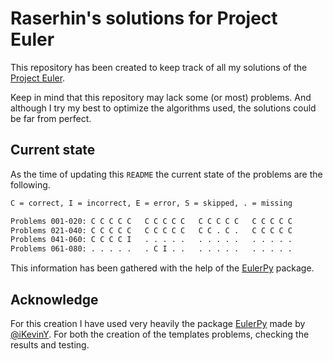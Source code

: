 # Raserhin's solutions for Project Euler

This repository has been created to keep track of all my solutions of the [Project Euler](https://projecteuler.net/).

Keep in mind that this repository may lack some (or most) problems. And although I try my best to optimize the algorithms used, the solutions could be far from perfect.

## Current state

As the time of updating this `README` the current state of the problems are the following.

```txt
C = correct, I = incorrect, E = error, S = skipped, . = missing

Problems 001-020: C C C C C   C C C C C   C C C C C   C C C C C
Problems 021-040: C C C C C   C C C C C   C C . C .   C C C C C
Problems 041-060: C C C C I   . . . . .   . . . . .   . . . . .
Problems 061-080: . . . . .   . C I . .   . . . . .   . . . . .  

```

This information has been gathered with the help of the [EulerPy](https://github.com/iKevinY/EulerPy) package.

## Acknowledge

For this creation I have used very heavily the package [EulerPy](https://github.com/iKevinY/EulerPy) made by [@iKevinY](https://github.com/iKevinY). For both the creation of the templates problems, checking the results and testing.
